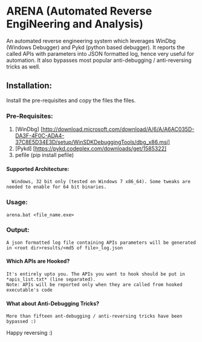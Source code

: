 # ARENA (Automated Reverse EngiNeering and Analysis)

An automated reverse engineering system which leverages WinDbg (Windows Debugger) and Pykd (python based debugger). It reports the called APIs with parameters into JSON formatted log, hence very useful for automation. It also bypasses most popular anti-debugging / anti-reversing tricks as well.

## Installation:
  Install the pre-requisites and copy the files the files. 
### Pre-Requisites:
  1. [WinDbg] [http://download.microsoft.com/download/A/6/A/A6AC035D-DA3F-4F0C-ADA4-37C8E5D34E3D/setup/WinSDKDebuggingTools/dbg_x86.msi]
  2. [Pykd] [https://pykd.codeplex.com/downloads/get/1585322]
  3. pefile (pip install pefile)
  
 #### Supported Architecture: 
      Windows, 32 bit only (tested on Windows 7 x86_64). Some tweaks are needed to enable for 64 bit binaries.
  
 ### Usage:
    arena.bat <file_name.exe>
    
    
 ### Output:
    A json formatted log file containing APIs parameters will be generated in <root dir>results/<md5 of file>_log.json
    

#### Which APIs are Hooked?
    It's entirely upto you. The APIs you want to hook should be put in *apis_list.txt* (line separated).
    Note: APIs will be reported only when they are called from hooked executable's code
    
#### What about Anti-Debugging Tricks?
    More than fifteen ant-debugging / anti-reversing tricks have been bypassed :)    

Happy reversing :)
    
